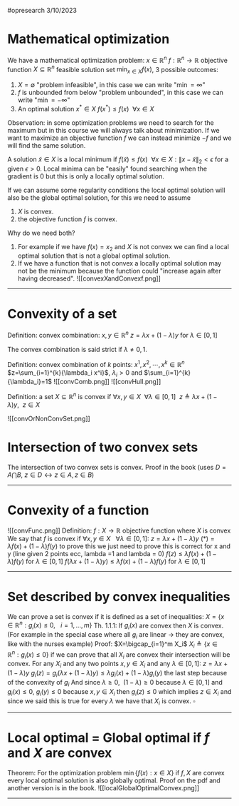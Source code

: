#opresearch
3/10/2023
# Mathematical optimization
We have a mathematical optimization problem:
$x\in\mathbb{R}^n$
$f:\mathbb{R}^n\to\mathbb{R}$ objective function 
$X \subseteq \mathbb{R}^n$ feasible solution set
$\min_{x\in X} f(x)$, 3 possible outcomes:
1. $X=\emptyset$ "problem infeasible", in this case we can write "$\min=\infty$"
2. $f$ is unbounded from below "problem unbounded", in this case we can write "$\min=-\infty$"
3. An optimal solution $x^* \in X \ f(x^*)\le f(x) \ \  \forall x \in X$

Observation: in some optimization problems we need to search for the maximum but in this course we will always talk about minimization. If we want to maximize an objective function $f$ we can instead minimize $-f$ and we will find the same solution.

A solution $\tilde{x}\in X$ is a local minimum if $f(\tilde{x}) \le f(x) \ \ \forall x \in X : \| x-\tilde{x} \|_2 < \epsilon$ for a given $\epsilon >0$.
Local minima can be "easily" found searching when the gradient is 0 but this is only a locally optimal solution.

If we can assume some regularity conditions the local optimal solution will also be the global optimal solution, for this we need to assume
1. $X$ is convex.
2. the objective function $f$ is convex.

Why do we need both?
1. For example if we have $f(x)=x_2$ and $X$ is not convex we can find a local optimal solution that is not a global optimal solution.
2. If we have a function that is not convex a locally optimal solution may not be the minimum because the function could "increase again after having decreased".
![[convexXandConvexf.png]]
---
# Convexity of a set
Definition: convex combination: $x,y \in \mathbb{R}^n$ $z=\lambda x+ (1-\lambda)y$ for $\lambda \in [0,1]$

The convex combination is said strict if $\lambda \ne0,1$.

Definition: convex combination of $k$ points: $x^1,x^2,\dotsi,x^k \in \mathbb{R}^n$ $z=\sum_{i=1}^{k}{\lambda_i x^i}$, $\lambda_i>0$ and $\sum_{i=1}^{k}{\lambda_i}=1$
![[convComb.png]]
![[convHull.png]]

Definition: a set $X \subseteq \mathbb{R}^n$ is convex if $\forall x,y \in X \ \   \forall \lambda\in[0,1] \ \ z\triangleq\lambda x + (1-\lambda)y,\ \  z\in X$ 

![[convOrNonConvSet.png]]

# Intersection of two convex sets
The intersection of two convex sets is convex. Proof in the book (uses $D=A\bigcap B, \ z\in D \leftrightarrow z\in A,z\in B$)


---
# Convexity of a function
![[convFunc.png]]
Definition: $f:X\to\mathbb{R}$ objective function where $X$ is convex 
We say that $f$ is convex if $\forall x,y \in X\ \ \  \forall \lambda \in [0,1]$:
$z=\lambda x + (1-\lambda)y$
$(*)=\lambda f(x)+ (1-\lambda)f(y)$ to prove this we just need to prove this is correct for x and y (line given 2 points ecc, lambda =1 and lambda = 0)
$f(z)\le \lambda f(x)+ (1-\lambda)f(y)$ for $\lambda \in [0,1]$
$f(\lambda x + (1-\lambda)y)\le \lambda f(x)+ (1-\lambda)f(y)$ for $\lambda \in [0,1]$

---
# Set described by convex inequalities
We can prove a set is convex if it is defined as a set of inequalities:
$X=\{x\in \mathbb{R}^n: g_i(x)\le 0, \ \ \ i=1,\dots,m\}$
Th. 1.1.1: If $g_i(x)$ are convex then $X$ is convex.
(For example in the special case where all $g_i$ are linear $\to$ they are convex, like with the nurses example)
Proof: $X=\bigcap_{i=1}^m X_i$  $X_i\triangleq\{x\in \mathbb{R}^n: g_i(x)\le 0\}$ if we can prove that all $X_i$ are convex their intersection will be convex. 
For any $X_i$ and any two points $x,y\in X_i$ and any $\lambda\in[0,1]$: $z=\lambda x + (1-\lambda)y$ 
$g_i(z)=g_i(\lambda x + (1-\lambda)y)\le \lambda g_i(x)+(1-\lambda)g_i(y)$ the last step because of the convexity of $g_i$
And since $\lambda \ge 0,\ \ (1-\lambda)\ge 0$ because $\lambda \in [0,1]$ and $g_i(x)\le0,\ g_i(y)\le0$ because $x,y \in X_i$
then $g_i(z)\le 0$ which implies $z\in X_i$ and since we said this is true for every $\lambda$ we have that $X_i$ is convex. $\square$ 
   
---
# Local optimal = Global optimal if $f$ and $X$ are convex
Theorem: For the optimization problem $\min\{f(x):x\in X\}$
if $f,X$ are convex every local optimal solution is also globally optimal.
Proof on the pdf and another version is in the book.
![[localGlobalOptimalConvex.png]]

---

